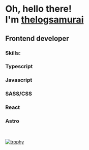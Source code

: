 <h1>Oh, hello there!<br/>I'm <a target='_blank' href='https://landing-31231233.web.app/'>thelogsamurai</a></h1>
<h2>Frontend developer</h2>
<h3>Skills:</h3>
<h3>Typescript</h3>
<h3>Javascript</h3>
<h3>SASS/CSS</h3>
<h3>React</h3>
<h3>Astro</h3>
<br/>

[![trophy](https://github-profile-trophy.vercel.app/?username=dalogsamurai)](https://github.com/ryo-ma/github-profile-trophy)

<!--
Here are some ideas to get you started:

- 🔭 I’m currently working on ...
- 🌱 I’m currently learning ...
- 👯 I’m looking to collaborate on ...
- 🤔 I’m looking for help with ...
- 💬 Ask me about ...
- 📫 How to reach me: ...
- 😄 Pronouns: ...
- ⚡ Fun fact: ...
-->
